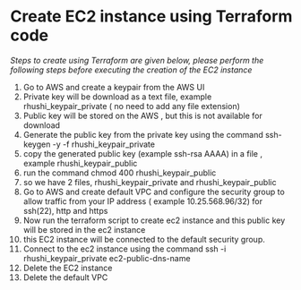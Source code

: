 # Create EC2 instance using Terraform code
*Steps to create using Terraform are given below, please perform the following steps before executing the creation of the EC2 instance*
1. Go to AWS and create a keypair from the AWS UI
2. Private key will be download as a text file, example rhushi_keypair_private  ( no need to add any file extension)
3. Public key will be stored on the AWS , but this is not available for download
4. Generate the public key from the private key using the command ssh-keygen -y -f rhushi_keypair_private
5. copy the generated public key (example ssh-rsa AAAA) in a file , example rhushi_keypair_public
6. run the command chmod 400 rhushi_keypair_public
7. so we have 2 files, rhushi_keypair_private and rhushi_keypair_public
8. Go to AWS and create default VPC and configure the security group to allow traffic from your IP address ( example 10.25.568.96/32) for ssh(22), http and https
9. Now run the terraform script to create ec2 instance and this public key will be stored in the ec2  instance
10. this EC2 instance will be connected to the default security group.
11. Connect to the ec2 instance using the command ssh -i rhushi_keypair_private ec2-public-dns-name
12. Delete the EC2 instance
13. Delete the default VPC 
